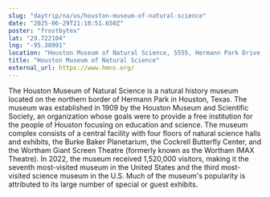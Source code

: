 ```yaml
---
slug: "daytrip/na/us/houston-museum-of-natural-science"
date: "2025-06-29T21:18:51.650Z"
poster: "frostbytex"
lat: "29.722104"
lng: "-95.38991"
location: "Houston Museum of Natural Science, 5555, Hermann Park Drive, Houston, Harris County, Texas, 77030, United States"
title: "Houston Museum of Natural Science"
external_url: https://www.hmns.org/
---
```

The Houston Museum of Natural Science is a natural history museum located on the northern border of Hermann Park in Houston, Texas. The museum was established in 1909 by the Houston Museum and Scientific Society, an organization whose goals were to provide a free institution for the people of Houston focusing on education and science. The museum complex consists of a central facility with four floors of natural science halls and exhibits, the Burke Baker Planetarium, the Cockrell Butterfly Center, and the Wortham Giant Screen Theatre (formerly known as the Wortham IMAX Theatre). In 2022, the museum received 1,520,000 visitors, making it the seventh most-visited museum in the United States and the third most-visited science museum in the U.S. Much of the museum's popularity is attributed to its large number of special or guest exhibits.